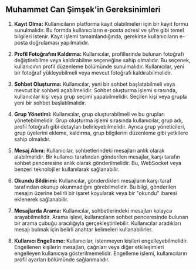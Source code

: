 ## Muhammet Can Şimşek'in Gereksinimleri

1. **Kayıt Olma:** Kullanıcıların platforma kayıt olabilmeleri için bir kayıt formu sunulmalıdır. Bu formda kullanıcıların e-posta adresi ve şifre gibi temel bilgileri istenir. Kayıt işlemi tamamlandığında, gerekirse kullanıcıların e-posta doğrulaması yapılmalıdır.

2. **Profil Fotoğrafını Kaldırma:** Kullanıcılar, profillerinde bulunan fotoğrafı değiştirebilme veya kaldırabilme seçeneğine sahip olmalıdır. Bu seçenek, kullanıcının profil düzenleme bölümünde sunulmalıdır. Kullanıcılar, yeni bir fotoğraf yükleyebilmeli veya mevcut fotoğrafı kaldırabilmelidir.

3. **Sohbet Oluşturma:** Kullanıcılar, yeni bir sohbet başlatabilmeli veya mevcut bir sohbeti açabilmelidir. Sohbet oluşturma işlemi sırasında, kullanıcılar kişi veya grup seçimi yapabilmelidir. Seçilen kişi veya grupla yeni bir sohbet başlatılmalıdır.

4. **Grup Yönetimi:** Kullanıcılar, grup oluşturabilmeli ve bu grupları yönetebilmelidir. Grup oluşturma işlemi sırasında kullanıcılar, grup adı, profil fotoğrafı gibi detayları belirleyebilmelidir. Ayrıca grup yöneticileri, grup üyelerini ekleme, kaldırma, grup bilgilerini düzenleme gibi yetkilere sahip olmalıdır.

5. **Mesaj Alımı:** Kullanıcılar, sohbetlerindeki mesajları anlık olarak alabilmelidir. Bir kullanıcı tarafından gönderilen mesajlar, karşı tarafın sohbet penceresine anlık olarak gönderilmelidir. Bu, WebSocket veya benzeri teknolojiler kullanılarak sağlanabilir.

6. **Okundu Bildirimi:** Kullanıcılar, gönderdikleri mesajların karşı taraf tarafından okunup okunmadığını görebilmelidir. Bu bilgi, gönderilen mesajın üzerine belirli bir işaret koyularak veya bir "okundu" ibaresi eklenerek sağlanabilir.

7. **Mesajlarda Arama:** Kullanıcılar, sohbetlerindeki mesajları kolayca arayabilmelidir. Arama işlevi, kullanıcıların sohbet penceresinde bulunan bir arama çubuğu aracılığıyla gerçekleştirilebilir. Kullanıcılar aradıkları mesajı bulmak için belirli anahtar kelimeleri kullanabilirler.

8. **Kullanıcı Engelleme:** Kullanıcılar, istenmeyen kişileri engelleyebilmelidir. Engellenen kişilerin mesajları, çağrıları veya diğer etkileşimleri engelleyen kullanıcıya gösterilmemelidir. Engelleme işlemi, kullanıcıların profil ayarları bölümünde sağlanmalıdır.
